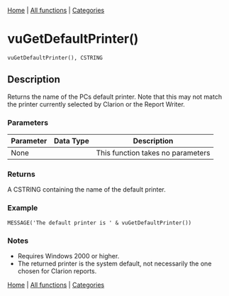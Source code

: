 [Home](../index.md) | [All functions](../all-functions.md) | [Categories](../categories/index.md)

# vuGetDefaultPrinter()

```Prototype
vuGetDefaultPrinter(), CSTRING
```


## Description
Returns the name of the PCs default printer. Note that this may not match the printer currently selected by Clarion or the Report Writer.

### Parameters

| Parameter | Data Type | Description |
|-----------|-----------|-------------|
| None      |          | This function takes no parameters |

### Returns
A CSTRING containing the name of the default printer.

### Example

```Clarion
MESSAGE('The default printer is ' & vuGetDefaultPrinter())
```

### Notes
- Requires Windows 2000 or higher.  
- The returned printer is the system default, not necessarily the one chosen for Clarion reports.

[Home](../index.md) | [All functions](../all-functions.md) | [Categories](../categories/index.md)
